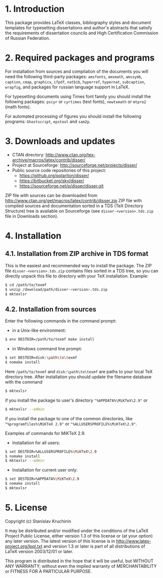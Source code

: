 # 1. Introduction

This package provides LaTeX classes, bibliography styles and document templates for typesetting dissertations and author's abstracts that satisfy the requirements of dissertation councils and High Certification Commission of Russian Federation.

# 2. Required packages and programs

For installation from sources and compilation of the documents you will need the following third-party packages: `amsfonts`, `amsmath`, `amssymb`, `caption`, `cmap`, `graphicx`, `ifpdf`, `natbib`, `hyperref`, `hypernat`, `subcaption`, `wrapfig`, and packages for russian language support in LaTeX.

For typesetting documents using Times font family you should install the following packages: `pscyr` or `cyrtimes` (text fonts), `newtxmath` or `mtpro2` (math fonts).

For automated processing of figures you should install the following programs: `Ghostscript`, `epstool` and `sam2p`.

# 3. Downloads and updates

- CTAN directory: http://www.ctan.org/tex-archive/macros/latex/contrib/disser/
- Project at Sourceforge: http://sourceforge.net/projects/disser/
- Public source code repositories of this project:
  - https://github.org/polariton/disser/
  - https://bitbucket.org/sky/disser/
  - https://sourceforge.net/p/disser/disser.git

ZIP file with sources can be downloaded from http://www.ctan.org/get/macros/latex/contrib/disser.zip
ZIP file with compiled sources and documentation sorted in a TDS (TeX Directory Structure) tree is available on Sourceforge (see `disser-<version>.tds.zip` file in Downloads section).

# 4. Installation
## 4.1. Installation from ZIP archive in TDS format

This is the easiest and recommended way to install the package. The ZIP file `disser-<version>.tds.zip` contains files sorted in a TDS tree, so you can directly unpack this file to directory with your TeX installation.
Example:
```sh
$ cd /path/to/texmf
$ unzip /download/path/disser-<version>.tds.zip
$ mktexlsr
```

## 4.2. Installation from sources

Enter the following commands in the command prompt:
- in a Unix-like environment:
```sh
$ env DESTDIR=/path/to/texmf make install
```
- in Windows command line prompt:
```sh
$ set DESTDIR=disk:\path\to\texmf
$ nomake install
```
Here `/path/to/texmf` and `disk:\path\to\texmf` are paths to your local TeX directory tree. After installation you should update the filename database with the command 
```sh
$ mktexlsr
```
if you install the package to user's directory `"%APPDATA%\MiKTeX\2.9"` or
```sh
$ mktexlsr --admin
```
if you install the package to one of the common directories, like `"%programfiles%\MiKTeX 2.9"` or `"%ALLUSERSPROFILE%\MiKTeX\2.9"`.

Examples of commands for MiKTeX 2.9.

- Installation for all users:
```sh
$ set DESTDIR=%ALLUSERSPROFILE%\MiKTeX\2.9
$ nomake install
$ mktexlsr --admin
```
- Installation for current user only:
```sh
$ set DESTDIR=%APPDATA%\MiKTeX\2.9
$ nomake install
$ mktexlsr
```
# 5. License

Copyright (c) Stanislav Kruchinin

It may be distributed and/or modified under the conditions of the LaTeX Project Public License, either version 1.3 of this license or (at your option) any later version. The latest version of this license is in http://www.latex-project.org/lppl.txt and version 1.3 or later is part of all distributions of LaTeX version 2003/12/01 or later.

This program is distributed in the hope that it will be useful, but WITHOUT ANY WARRANTY; without even the implied warranty of MERCHANTABILITY or FITNESS FOR A PARTICULAR PURPOSE.